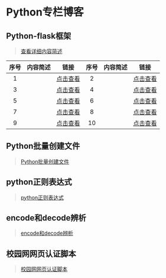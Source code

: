 # Python专栏博客

## Python-flask框架

> [查看详细内容简述](flask/index.md)

| 序号 | 内容简述 |            链接            | 序号 | 内容简述 | 链接                       |
| :--: | :------: | :------------------------: | :--: | -------- | -------------------------- |
|  1   |          | [点击查看](flask/day01.md) |  2   |          | [点击查看](flask/day02.md) |
|  3   |          | [点击查看](flask/day03.md) |  4   |          | [点击查看](flask/day04.md) |
|  5   |          | [点击查看](flask/day05.md) |  6   |          | [点击查看](flask/day06.md) |
|  7   |          | [点击查看](flask/day07.md) |  8   |          | [点击查看](flask/day08.md) |
|  9   |          |  [点击查看](flask/day09)   |  10  |          | [点击查看](flask/day10)    |



## Python批量创建文件
> [Python批量创建文件](./01python批量创建文件.md)


## python正则表达式
> [python正则表达式](./02python正则表达式.md)

## encode和decode辨析

> [encode和decode辨析](./03encode和decode.md)

## 校园网网页认证脚本

>   [校园网网页认证脚本](./04校园网网页认证脚本.md)
